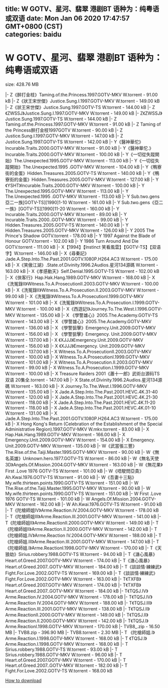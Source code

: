 
title: W GOTV、星河、翡翠 港剧BT 语种为：纯粤语或双语
date: Mon Jan 06 2020 17:47:57 GMT+0800 (CST)    
categories: baidu
---

# W GOTV、星河、翡翠 港剧BT 语种为：纯粤语或双语
size: 428.76 MB
 
 
|- Z《醉打金枝》Taming.of.the.Princess.1997.GOTV-MKV W.torrent - 91.00 kB
|- Z《狀王宋世傑》Justice.Sung.Ⅰ.1997.GOTV-MKV W.torrent - 149.00 kB
|- Z《狀王宋世傑》Justice.Sung.1997.GOTV-TS W.torrent - 144.00 kB
|- Z《ZWSSJ》Justice.Sung.Ⅰ.1997.GOTV-MKV W.torrent - 149.00 kB
|- Z《ZWSSJ》Justice.Sung.1997.GOTV-TS W.torrent - 144.00 kB
|- Z Taming.of.the.Princess.1997.GOTV-MKV W.torrent - 91.00 kB
|- Z Taming of the Princess醉打金枝1997GOTV W.torrent - 90.00 kB
|- Z Justice.Sung.Ⅰ.1997.GOTV-MKV W.torrent - 147.00 kB
|- Z Justice.Sung.1997.GOTV-TS W.torrent - 142.00 kB
|- Y《醫神華佗》Incurable.Traits.2000.GOTV-MKV W.torrent - 91.00 kB
|- Y《醫神華佗.》Incurable.Traits.2000.GOTV-MKV W.torrent - 100.00 kB
|- Y《一切從失蹤開始》The.Unexpected.1995.GOTV-MKV W.torrent - 113.00 kB
|- Y《一切從失蹤開始》The.Unexpected.1995 .GOTV-MKV W.torrent - 104.00 kB
|- Y《鴨寮街的金蛋》Hidden.Treasures.2005.GOTV-TS W.torrent - 140.00 kB
|- Y《鴨寮街的金蛋》Hidden.Treasures.2005.GOTV-MKV W.torrent - 127.00 kB
|- Y《YSHT》Incurable.Traits.2000.GOTV-MKV W.torrent - 100.00 kB
|- Y The.Unexpected.1995.GOTV-MKV W.torrent - 113.00 kB
|- Y The.Unexpected.1995 .GOTV-MKV W.torrent - 113.00 kB
|- Y Sub.two.gens亞二一族[GOTV-TS][1990]1-10 W.torrent - 161.00 kB
|- Y Sub.two.gens《亞二一族》[GOTV-TS][1990]11-20 W.torrent - 160.00 kB
|- Y Incurable.Traits.2000.GOTV-MKV W.torrent - 89.00 kB
|- Y Incurable.Traits.2000..GOTV-MKV W.torrent - 99.00 kB
|- Y Hidden.Treasures.2005.GOTV-TS W.torrent - 140.00 kB
|- Y Hidden.Treasures.2005.GOTV-MKV W.torrent - 126.00 kB
|- Y 2005 The Prince's Shadow GOTV.torrent - 178.00 kB
|- Y 1997 Against the Blade of Honour GOTV.torrent - 102.00 kB
|- Y 1986 Turn Around And Die GOTV.torrent - 111.00 kB
|- X【1994】【Instinct 笑看風雲】【GOTV-TS】【双语字】W.torrent - 146.00 kB
|- X《尋秦記》Jade.A.Step.Into.The.Past.2001.GOTV.1080P.H264.AC3 W.torrent - 175.00 kB
|- X《笑傲江湖》.State.of.Divinity.1996.2Audios.星河134源碼 W.torrent - 163.00 kB
|- X《孝感動天》Self.Denial.1995.GOTV-TS W.torrent - 102.00 kB
|- X《俠客行》Hap.Hak.Hang.1989.GOTV-MKV W.torrent - 168.00 kB
|- X《洗冤錄Ⅱ》Witness.To.A.ProsecutionⅡ.2003.GOTV-MKV W.torrent - 100.00 kB
|- X《洗冤錄Ⅱ》Witness.To.A.Prosecution.Ⅱ.2003.GOTV-MKV W.torrent - 99.00 kB
|- X《洗冤錄Ⅰ》Witness.To.A.ProsecutionⅠ.1999.GOTV-MKV W.torrent - 101.00 kB
|- X《洗冤錄Ⅰ》Witness.To.A.Prosecution.Ⅰ.1999.GOTV-MKV W.torrent - 100.00 kB
|- X《西遊記Ⅰ》Journey.To.The.West.Ⅰ.1996.GOTV-MKV W.torrent - 135.00 kB
|- X 《學警雄心》2005.The.Academy.GOTV-TS W.torrent - 143.00 kB
|- X 《學警雄心》2005.The.Academy.GOTV-MKV W.torrent - 136.00 kB
|- X 《學警狙擊》Emergency.Unit.2009.GOTV-MKV W.torrent - 156.00 kB
|- X 《學警狙擊》Emergency. Unit.2009.GOTV-MKV W.torrent - 137.00 kB
|- X 《XJJJ》Emergency.Unit.2009.GOTV-MKV W.torrent - 156.00 kB
|- X 《XJJJ》Emergency. Unit.2009.GOTV-MKV W.torrent - 137.00 kB
|- X Witness.To.A.ProsecutionⅡ.2003.GOTV-MKV W.torrent - 100.00 kB
|- X Witness.To.A.ProsecutionⅠ.1999.GOTV-MKV W.torrent - 101.00 kB
|- X Witness.To.A.Prosecution.Ⅱ.2003.GOTV-MKV W.torrent - 99.00 kB
|- X Witness.To.A.Prosecution.Ⅰ.1999.GOTV-MKV W.torrent - 100.00 kB
|- X Treasure Raiders 2001《蕭十一郎》武術台源码TS双语 20集全.torrent - 147.00 kB
|- X State.of.Divinity.1996.2Audios.星河134源碼 W.torrent - 163.00 kB
|- X Journey.To.The.West.Ⅰ.1996.GOTV-MKV W.torrent - 135.00 kB
|- X Jade.A.Step.Into.The.Past.2001.HEVC.4K.31-40 W.torrent - 120.00 kB
|- X Jade.A.Step.Into.The.Past.2001.HEVC.4K.21-30 W.torrent - 118.00 kB
|- X Jade.A.Step.Into.The.Past.2001.HEVC.4K.11-20 W.torrent - 118.00 kB
|- X Jade.A.Step.Into.The.Past.2001.HEVC.4K.01-10 W.torrent - 131.00 kB
|- X Jade.A.Step.Into.The.Past.2001.GOTV.1080P.H264.AC3 W.torrent - 175.00 kB
|- X Hong Kong's Return (Celebration of the Establishment of the Special Administrative Region).1997.GOTV-MKV W.mkv.torrent - 83.00 kB
|- X Hap.Hak.Hang.1989.GOTV-MKV W.torrent - 166.00 kB
|- X Emergency.Unit.2009.GOTV-MKV W.torrent - 154.00 kB
|- X Emergency. Unit.2009.GOTV-MKV W.torrent - 135.00 kB
|- W《武當張三豐》The.Rise.of.the.Taiji.Master.1995.GOTV-MKV W.torrent - 90.00 kB
|- W《無名英雄》Unknown.hero.1977.GOTV-TS W.torrent - 86.00 kB
|- W《無名天使3D》Angels.Of.Mission.2004.GOTV-MKV W.torrent - 163.00 kB
|- W《無花果》First .Love 1976 GOTV-TS W.torrent - 101.00 kB
|- W《唔駛問亞貴》Ah.Kwai.1976.GOTV-TS W.torrent - 91.00 kB
|- W《吾妻十三點》My.wife.thirteen.points.1990.GOTV-TS W.torrent - 151.00 kB
|- W The.Rise.of.the.Taiji.Master.1995.GOTV-MKV W.torrent - 90.00 kB
|- W My.wife.thirteen.points.1990.GOTV-TS W.torrent - 151.00 kB
|- W First .Love 1976 GOTV-TS W.torrent - 101.00 kB
|- W Angels.Of.Mission.2004.GOTV-MKV W.torrent - 162.00 kB
|- W Ah.Kwai.1976.GOTV-TS W.torrent - 91.00 kB
|- T《陀槍師姐Ⅳ》Arme.Reaction.Ⅳ.2004.GOTV-MKV W.torrent - 178.00 kB
|- T《陀槍師姐Ⅲ》Arme.Reaction.Ⅲ.2001.GOTV-MKV W.torrent - 141.00 kB
|- T《陀槍師姐Ⅱ》Arme.ReactionⅡ.2000.GOTV-MKV W.torrent - 149.00 kB
|- T《陀槍師姐Ⅱ》Arme.Reaction.Ⅱ.2000.GOTV-MKV W.torrent - 142.00 kB
|- T《陀槍師姐.Ⅳ》Arme.Reaction Ⅳ.2004.GOTV-MKV W.torrent - 188.00 kB
|- T《陀槍師姐.Ⅲ》Arme.Reaction.Ⅲ.2001.GOTV-MKV W.torrent - 147.00 kB
|- T《陀槍師姐.Ⅰ》Arme.ReactionⅠ.1998.GOTV-MKV W.torrent - 170.00 kB
|- T《天狼劫》Sirius.robbery.1988.GOTV-TS W.torrent - 94.00 kB
|- T《溏心風暴》Heart.of.Greed.2007.GOTV-MKV W.torrent - 174.00 kB
|- T《溏心風暴》Heart.of.Greed.2007..GOTV-MKV W.torrent - 184.00 kB
|- T《談談情·練練武》Fight.For.Love.2002.GOTV-TS W.torrent - 169.00 kB
|- T《談談情·練練武》Fight.For.Love.2002.GOTV-MKV W.torrent - 163.00 kB
|- T《TXFB》Heart.of.Greed.2007.GOTV-MKV W.torrent - 174.00 kB
|- T《TXFB》Heart.of.Greed.2007..GOTV-MKV W.torrent - 184.00 kB
|- T《TQSJ.Ⅳ》Arme.Reaction.Ⅳ.2004.GOTV-MKV W.torrent - 178.00 kB
|- T《TQSJ.Ⅳ》Arme.Reaction Ⅳ.2004.GOTV-MKV W.torrent - 188.00 kB
|- T《TQSJ.Ⅲ》Arme.Reaction.Ⅲ.2001.GOTV-MKV W.torrent - 138.00 kB
|- T《TQSJ.Ⅱ》Arme.ReactionⅡ.2000.GOTV-MKV W.torrent - 149.00 kB
|- T《TQSJ.Ⅱ》Arme.Reaction.Ⅱ.2000.GOTV-MKV W.torrent - 142.00 kB
|- T《TQSJ.Ⅰ》Arme.ReactionⅠ.1998.GOTV-MKV W.torrent - 170.00 kB
|- TVB8_.zip - 16.50 MB
|- TVB8.zip - 396.90 MB
|- TVB8.torrent - 2.30 MB
|- T 《陀槍師姐.Ⅰ》Arme.Reaction.Ⅰ.1998.GOTV-MKV W.torrent - 168.00 kB
|- T 《TQSJ.Ⅰ》Arme.Reaction.Ⅰ.1998.GOTV-MKV W.torrent - 168.00 kB
|- T Sirius.robbery.1988.GOTV-TS W.torrent - 93.00 kB
|- T Sirius.robbery.1988.GOTV-MKV W.torrent - 96.00 kB
|- T Heart.of.Greed.2007.GOTV-MKV W.torrent - 170.00 kB
|- T Heart.of.Greed.2007..GOTV-MKV W.torrent - 182.00 kB
|- T Fight.For.Love.2002.GOTV-TS W.torrent - 168.00 kB

[How to download](https://bpcam.bemobtrk.com/go/2ceec3aa-1ca2-46d6-b9ff-aaa5c184517c?jno=5118)
